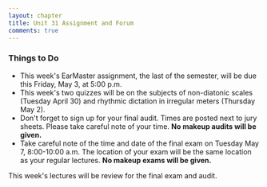 ```yaml
---
layout: chapter
title: Unit 31 Assignment and Forum
comments: true
---
```


### Things to Do

- This week's EarMaster assignment, the last of the semester, will be due this Friday, May 3, at 5:00 p.m.
- This week's two quizzes will be on the subjects of non-diatonic scales (Tuesday April 30) and rhythmic dictation in irregular meters (Thursday May 2).
- Don't forget to sign up for your final audit. Times are posted next to jury sheets. Please take careful note of your time. **No makeup audits will be given.** 
- Take careful note of the time and date of the final exam on Tuesday May 7, 8:00-10:00 a.m. The location of your exam will be the same location as your regular lectures. **No makeup exams will be given.**

This week's lectures will be review for the final exam and audit.
